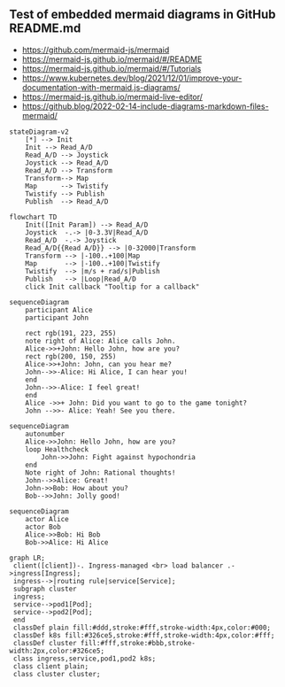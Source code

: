 ## Test of embedded mermaid diagrams in GitHub README.md
* https://github.com/mermaid-js/mermaid
* https://mermaid-js.github.io/mermaid/#/README
* https://mermaid-js.github.io/mermaid/#/Tutorials
* https://www.kubernetes.dev/blog/2021/12/01/improve-your-documentation-with-mermaid.js-diagrams/
* https://mermaid-js.github.io/mermaid-live-editor/
* https://github.blog/2022-02-14-include-diagrams-markdown-files-mermaid/

```mermaid
stateDiagram-v2
    [*] --> Init
    Init --> Read_A/D
    Read_A/D --> Joystick
    Joystick --> Read_A/D
    Read_A/D --> Transform
    Transform--> Map
    Map      --> Twistify
    Twistify --> Publish
    Publish  --> Read_A/D
```

```mermaid
flowchart TD
    Init([Init Param]) --> Read_A/D
    Joystick  -.-> |0-3.3V|Read_A/D
    Read_A/D  -.-> Joystick
    Read_A/D{{Read A/D}} --> |0-32000|Transform
    Transform --> |-100..+100|Map
    Map       --> |-100..+100|Twistify
    Twistify  --> |m/s + rad/s|Publish
    Publish   --> |Loop|Read_A/D
    click Init callback "Tooltip for a callback"
```

```mermaid
sequenceDiagram
    participant Alice
    participant John

    rect rgb(191, 223, 255)
    note right of Alice: Alice calls John.
    Alice->>+John: Hello John, how are you?
    rect rgb(200, 150, 255)
    Alice->>+John: John, can you hear me?
    John-->>-Alice: Hi Alice, I can hear you!
    end
    John-->>-Alice: I feel great!
    end
    Alice ->>+ John: Did you want to go to the game tonight?
    John -->>- Alice: Yeah! See you there.
```

```mermaid
sequenceDiagram
    autonumber
    Alice->>John: Hello John, how are you?
    loop Healthcheck
        John->>John: Fight against hypochondria
    end
    Note right of John: Rational thoughts!
    John-->>Alice: Great!
    John->>Bob: How about you?
    Bob-->>John: Jolly good!
```

```mermaid
sequenceDiagram
    actor Alice
    actor Bob
    Alice->>Bob: Hi Bob
    Bob->>Alice: Hi Alice
```

```mermaid
graph LR;
 client([client])-. Ingress-managed <br> load balancer .->ingress[Ingress];
 ingress-->|routing rule|service[Service];
 subgraph cluster
 ingress;
 service-->pod1[Pod];
 service-->pod2[Pod];
 end
 classDef plain fill:#ddd,stroke:#fff,stroke-width:4px,color:#000;
 classDef k8s fill:#326ce5,stroke:#fff,stroke-width:4px,color:#fff;
 classDef cluster fill:#fff,stroke:#bbb,stroke-width:2px,color:#326ce5;
 class ingress,service,pod1,pod2 k8s;
 class client plain;
 class cluster cluster;
 ```
